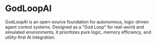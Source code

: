# GodLoopAI
GodLoopAI is an open-source foundation for autonomous, logic-driven agent control systems. Designed as a "God Loop" for real-world and simulated environments, it prioritizes pure logic, memory efficiency, and utility-first AI integration.

